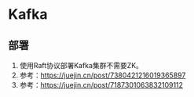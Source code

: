 # Kafka

## 部署

1. 使用Raft协议部署Kafka集群不需要ZK。
2. 参考：https://juejin.cn/post/7380421216019365897
3. 参考：https://juejin.cn/post/7187301063832109112

